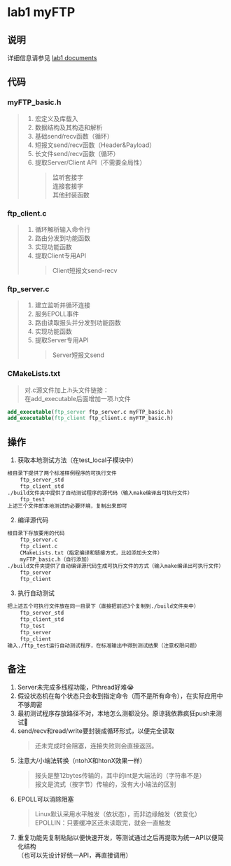 # lab1 myFTP
## 说明
详细信息请参见 [lab1 documents](https://edu.n2sys.cn/#/tut_lab/lv1/README)

## 代码
### myFTP_basic.h
> 1. 宏定义及库载入
> 2. 数据结构及其构造和解析
> 3. 基础send/recv函数（循环）
> 4. 短报文send/recv函数（Header&Payload）
> 5. 长文件send/recv函数（循环）
> 6. 提取Server/Client API（不需要全局性）
>       > 监听套接字<br>
>       > 连接套接字<br>
>       > 其他封装函数

### ftp_client.c
> 1. 循环解析输入命令行
> 2. 路由分发到功能函数
> 3. 实现功能函数
> 4. 提取Client专用API
>       > Client短报文send-recv
### ftp_server.c
> 1. 建立监听并循环连接
> 2. 服务EPOLL事件
> 3. 路由读取报头并分发到功能函数
> 4. 实现功能函数
> 5. 提取Server专用API
>       > Server短报文send
### CMakeLists.txt
> 对.c源文件加上.h头文件链接：<br>
    在add_executable后面增加一项.h文件
```CMake
add_executable(ftp_server ftp_server.c myFTP_basic.h)
add_executable(ftp_client ftp_client.c myFTP_basic.h)
```

## 操作
1. 获取本地测试方法（在test_local子模块中）
```txt
根目录下提供了两个标准样例程序的可执行文件
    ftp_server_std
    ftp_client_std
./build文件夹中提供了自动测试程序的源代码（输入make编译出可执行文件）
    ftp_test
上述三个文件即本地测试的必要环境，复制出来即可
```
2. 编译源代码
```txt
根目录下存放要用的代码
    ftp_server.c
    ftp_client.c
    CMakeLists.txt（指定编译和链接方式，比如添加头文件）
    myFTP_basic.h（自行添加）
./build文件夹提供了自动编译源代码生成可执行文件的方式（输入make编译出可执行文件）
    ftp_server
    ftp_client
```
3. 执行自动测试
```txt
把上述五个可执行文件放在同一目录下（直接把前述3个复制到./build文件夹中）
    ftp_server_std
    ftp_client_std
    ftp_test
    ftp_server
    ftp_client
输入./ftp_test运行自动测试程序，在标准输出中得到测试结果（注意权限问题）
```

## 备注
1. Server未完成多线程功能，Pthread好难😭
2. 假设状态机在每个状态只会收到指定命令（而不是所有命令），在实际应用中不够周密
3. 最初测试程序存放路径不对，本地怎么测都没分。原谅我依靠疯狂push来测试🥺
4. send/recv和read/write要封装成循环形式，以便完全读取
    > 还未完成时会阻塞，连接失败则会直接返回。
5. 注意大/小端法转换（ntohX和htonX效果一样）
    > 报头是整12bytes传输的，其中的int是大端法的（字符串不是）<br>
    > 报文是流式（按字节）传输的，没有大小端法的区别
6. EPOLL可以消除阻塞
    > Linux默认采用水平触发（依状态），而非边缘触发（依变化）<br>
    > EPOLLIN：只要缓冲区还未读取完，就会一直触发
7. 重复功能先复制粘贴以便快速开发，等测试通过之后再提取为统一API以便简化结构<br>
   （也可以先设计好统一API，再直接调用）